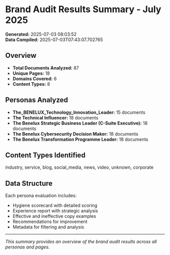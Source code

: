 # Brand Audit Results Summary - July 2025

**Generated:** 2025-07-03 08:03:52  
**Data Compiled:** 2025-07-03T07:43:07.702765

## Overview

- **Total Documents Analyzed:** 87
- **Unique Pages:** 18
- **Domains Covered:** 6
- **Content Types:** 8

## Personas Analyzed

- **The_BENELUX_Technology_Innovation_Leader:** 15 documents
- **The Technical Influencer:** 18 documents
- **The Benelux Strategic Business Leader (C-Suite Executive):** 18 documents
- **The Benelux Cybersecurity Decision Maker:** 18 documents
- **The Benelux Transformation Programme Leader:** 18 documents


## Content Types Identified

industry, service, blog, social_media, news, video, unknown, corporate

## Data Structure

Each persona evaluation includes:
- Hygiene scorecard with detailed scoring
- Experience report with strategic analysis
- Effective and ineffective copy examples
- Recommendations for improvement
- Metadata for filtering and analysis

---
*This summary provides an overview of the brand audit results across all personas and pages.*
